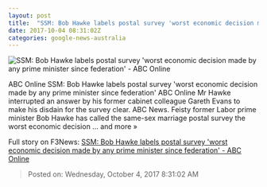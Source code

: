 ```yaml
---
layout: post
title:  "SSM: Bob Hawke labels postal survey 'worst economic decision made by any prime minister since federation' - ABC Online"
date: 2017-10-04 08:31:02Z
categories: google-news-australia
---
```


![SSM: Bob Hawke labels postal survey 'worst economic decision made by any prime minister since federation' - ABC Online](http://mobile.abc.net.au/cm/lb/8942898/data/yes-no-vote-340-ssm-data.jpg)

ABC Online SSM: Bob Hawke labels postal survey 'worst economic decision made by any prime minister since federation' ABC Online Mr Hawke interrupted an answer by his former cabinet colleague Gareth Evans to make his disdain for the survey clear. ABC News. Feisty former Labor prime minister Bob Hawke has called the same-sex marriage postal survey the worst economic decision ... and more »


Full story on F3News: [SSM: Bob Hawke labels postal survey 'worst economic decision made by any prime minister since federation' - ABC Online](http://www.f3nws.com/n/vyPEx)

> Posted on: Wednesday, October 4, 2017 8:31:02 AM
